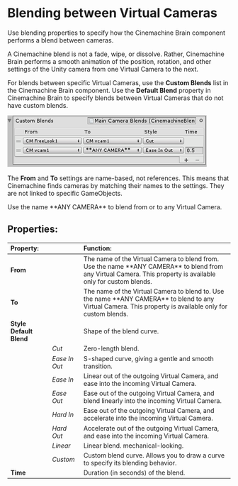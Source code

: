 # Blending between Virtual Cameras

Use blending properties to specify how the Cinemachine Brain component performs a blend between cameras.

A Cinemachine blend is not a fade, wipe, or dissolve. Rather, Cinemachine Brain performs a smooth animation of the position, rotation, and other settings of the Unity camera from one Virtual Camera to the next.

For blends between specific Virtual Cameras, use the __Custom Blends__ list in the Cinemachine Brain component. Use the __Default Blend__ property in Cinemachine Brain to specify blends between Virtual Cameras that do not have custom blends.

![Custom Blends list in Cinemachine Brain](images/CinemachineCustomBlends.png)

The __From__ and __To__ settings are name-based, not references. This means that Cinemachine finds cameras by matching their names to the settings. They are not linked to specific GameObjects.

Use the name \*\*ANY CAMERA\*\* to blend from or to any Virtual Camera.

## Properties:

| **Property:** || **Function:** |
|:---|:---|:---|
| __From__ || The name of the Virtual Camera to blend from. Use the name \*\*ANY CAMERA\*\* to blend from any Virtual Camera. This property is available only for custom blends. |
| __To__ || The name of the Virtual Camera to blend to. Use the name \*\*ANY CAMERA\*\* to blend to any Virtual Camera. This property is available only for custom blends. |
| __Style Default Blend__ || Shape of the blend curve. |
| | _Cut_ | Zero-length blend. |
| | _Ease In Out_ | S-shaped curve, giving a gentle and smooth transition. |
| | _Ease In_ | Linear out of the outgoing Virtual Camera, and ease into the incoming Virtual Camera. |
| | _Ease Out_ | Ease out of the outgoing Virtual Camera, and blend linearly into the incoming Virtual Camera. |
| | _Hard In_ | Ease out of the outgoing Virtual Camera, and accelerate into the incoming Virtual Camera. |
| | _Hard Out_ | Accelerate out of the outgoing Virtual Camera, and ease into the incoming Virtual Camera. |
| | _Linear_ | Linear blend. mechanical-looking. |
| | _Custom_ | Custom blend curve. Allows you to draw a curve to specify its blending behavior. |
| __Time__ || Duration (in seconds) of the blend. |


